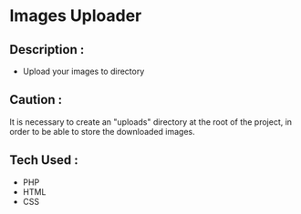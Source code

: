 # Images Uploader

## Description :
* Upload your images to directory

## Caution :
It is necessary to create an "uploads" directory at the root of the project, in order to be able to store the downloaded images.

## Tech Used : 
* PHP
* HTML
* CSS
